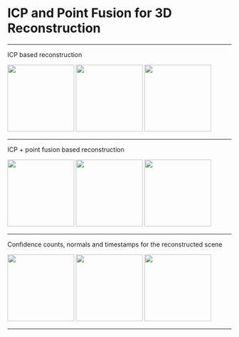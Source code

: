 # ICP and Point Fusion for 3D Reconstruction

-----------------------

ICP based reconstruction

<img src="results/icp/v1.jpg" width="150">
<img src="results/icp/v2.jpg" width="150">
<img src="results/icp/v3.jpg" width="150">

-----------------------

ICP + point fusion based reconstruction

<img src="results/icp_fusion/v1.jpg" width="150">
<img src="results/icp_fusion/v2.jpg" width="150">
<img src="results/icp_fusion/v3.jpg" width="150">

-----------------------

Confidence counts, normals and timestamps for the reconstructed scene

<img src="results/conf_count.jpg" width="150">
<img src="results/normals.jpg" width="150">
<img src="results/timestamp.jpg" width="150">

-----------------------